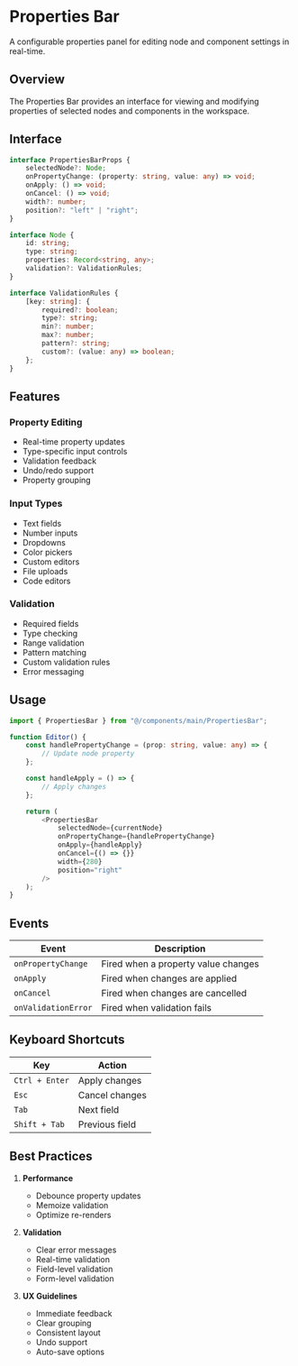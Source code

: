 # Properties Bar

<div class="lead">
A configurable properties panel for editing node and component settings in real-time.
</div>

## Overview

The Properties Bar provides an interface for viewing and modifying properties of selected nodes and components in the workspace.

## Interface

```typescript
interface PropertiesBarProps {
    selectedNode?: Node;
    onPropertyChange: (property: string, value: any) => void;
    onApply: () => void;
    onCancel: () => void;
    width?: number;
    position?: "left" | "right";
}

interface Node {
    id: string;
    type: string;
    properties: Record<string, any>;
    validation?: ValidationRules;
}

interface ValidationRules {
    [key: string]: {
        required?: boolean;
        type?: string;
        min?: number;
        max?: number;
        pattern?: string;
        custom?: (value: any) => boolean;
    };
}
```

## Features

### Property Editing

-   Real-time property updates
-   Type-specific input controls
-   Validation feedback
-   Undo/redo support
-   Property grouping

### Input Types

-   Text fields
-   Number inputs
-   Dropdowns
-   Color pickers
-   Custom editors
-   File uploads
-   Code editors

### Validation

-   Required fields
-   Type checking
-   Range validation
-   Pattern matching
-   Custom validation rules
-   Error messaging

## Usage

```typescript
import { PropertiesBar } from "@/components/main/PropertiesBar";

function Editor() {
    const handlePropertyChange = (prop: string, value: any) => {
        // Update node property
    };

    const handleApply = () => {
        // Apply changes
    };

    return (
        <PropertiesBar
            selectedNode={currentNode}
            onPropertyChange={handlePropertyChange}
            onApply={handleApply}
            onCancel={() => {}}
            width={280}
            position="right"
        />
    );
}
```

## Events

| Event               | Description                         |
| ------------------- | ----------------------------------- |
| `onPropertyChange`  | Fired when a property value changes |
| `onApply`           | Fired when changes are applied      |
| `onCancel`          | Fired when changes are cancelled    |
| `onValidationError` | Fired when validation fails         |

## Keyboard Shortcuts

| Key            | Action         |
| -------------- | -------------- |
| `Ctrl + Enter` | Apply changes  |
| `Esc`          | Cancel changes |
| `Tab`          | Next field     |
| `Shift + Tab`  | Previous field |

## Best Practices

1. **Performance**

    - Debounce property updates
    - Memoize validation
    - Optimize re-renders

2. **Validation**

    - Clear error messages
    - Real-time validation
    - Field-level validation
    - Form-level validation

3. **UX Guidelines**
    - Immediate feedback
    - Clear grouping
    - Consistent layout
    - Undo support
    - Auto-save options
